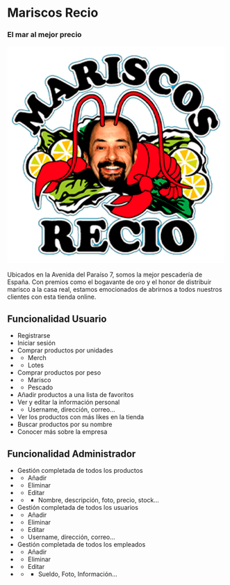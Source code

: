 # Mariscos Recio
### El mar al mejor precio

![Logo Mariscos Recio](PROG/pruebaproyectoBrunoDelgado/src/main/resources/static/img/logo.png)

Ubicados en la Avenida del Paraíso 7, somos la mejor pescadería de España. Con premios como el bogavante de oro y el honor de distribuir marisco a la casa real, estamos emocionados de abrirnos a todos nuestros clientes con esta tienda online.

## Funcionalidad Usuario
- Registrarse
- Iniciar sesión
- Comprar productos por unidades
- - Merch
- - Lotes
- Comprar productos por peso
- - Marisco
- - Pescado
- Añadir productos a una lista de favoritos
- Ver y editar la información personal
- - Username, dirección, correo...
- Ver los productos con más likes en la tienda
- Buscar productos por su nombre
- Conocer más sobre la empresa


## Funcionalidad Administrador

- Gestión completada de todos los productos
- - Añadir
- - Eliminar
- - Editar
- - - Nombre, descripción, foto, precio, stock...
- Gestión completada de todos los usuarios
- - Añadir
- - Eliminar
- - Editar
-  - Username, dirección, correo...
- Gestión completada de todos los empleados
- - Añadir
- - Eliminar
- - Editar
- - - Sueldo, Foto, Información...
